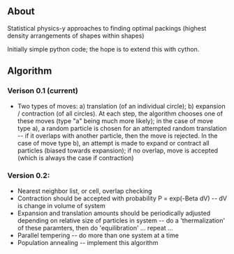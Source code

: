 ## About

Statistical physics-y approaches to finding optimal packings (highest density arrangements of shapes within shapes)

Initially simple python code; the hope is to extend this with cython.

## Algorithm

### Verison 0.1 (current)
- Two types of moves: a) translation (of an individual circle); b) expansion / contraction (of all circles).  At each step, the algorithm chooses one of these moves (type "a" being much more likely); in the case of move type a), a random particle is chosen for an attempted random translation -- if it overlaps with another particle, then the move is rejected.  In the case of move type b), an attempt is made to expand or contract all particles (biased towards expansion); if no overlap, move is accepted (which is always the case if contraction)

### Version 0.2:
- Nearest neighbor list, or cell, overlap checking
- Contraction should be accepted with probability P = exp(-Beta dV) -- dV is change in volume of system
- Expansion and translation amounts should be periodically adjusted depending on relative size of particles in system -- do a 'thermalization' of these paramters, then do 'equilibration' ... repeat ...
- Parallel tempering -- do more than one system at a time
- Population annealing -- implement this algorithm
